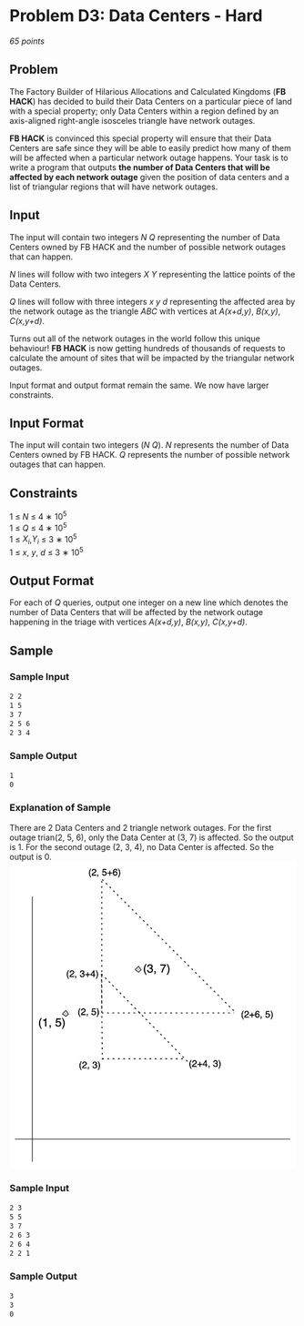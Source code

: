 # Problem D3: Data Centers - Hard
*65 points*

## Problem
The Factory Builder of Hilarious Allocations and Calculated Kingdoms (**FB HACK**) has decided to build their Data
Centers on a particular piece of land with a special property; only Data Centers within a region defined by an axis-aligned
 right-angle isosceles triangle have network outages.

**FB HACK** is convinced this special property will ensure that their Data Centers are safe since they will be able to
easily predict how many of them will be affected when a particular network outage happens. Your task is to write a program
 that outputs **the number of Data Centers that will be affected by each network outage** given the position of data
 centers and a list of triangular regions that will have network outages.

## Input
The input will contain two integers *N* *Q* representing the number of Data Centers owned by FB HACK and the number
of possible network outages that can happen.

*N* lines will follow with two integers *X* *Y* representing the lattice points of the Data Centers.

*Q* lines will follow with three integers *x* *y* *d* representing the affected area by the network outage as the
 triangle *ABC* with vertices at *A(x+d,y)*, *B(x,y)*, *C(x,y+d)*.

Turns out all of the network outages in the world follow this unique behaviour! **FB HACK** is now getting hundreds of
thousands of requests to calculate the amount of sites that will be impacted by the triangular network outages.

Input format and output format remain the same. We now have larger constraints.

## Input Format
The input will contain two integers (*N* *Q*). *N* represents the number of Data Centers owned by FB HACK. *Q* represents
 the number of possible network outages that can happen.

## Constraints
1 ≤ *N* ≤ 4 ∗ 10<sup>5</sup>  
1 ≤ *Q* ≤ 4 ∗ 10<sup>5</sup>  
1 ≤ *X<sub>i</sub>*,*Y<sub>i</sub>* ≤ 3 ∗ 10<sup>5</sup>  
1 ≤ *x*, *y*, *d* ≤ 3 ∗ 10<sup>5</sup>  

## Output Format
For each of *Q* queries, output one integer on a new line which denotes the number of Data Centers that will be affected
 by the network outage happening in the triage with vertices *A(x+d,y)*, *B(x,y)*, *C(x,y+d)*.

## Sample
### Sample Input
```
2 2
1 5
3 7
2 5 6
2 3 4
```

### Sample Output
```
1
0
```

### Explanation of Sample
There are 2 Data Centers and 2 triangle network outages.
For the first outage trian(2, 5, 6), only the Data Center at (3, 7) is affected. So the output is 1.
For the second outage (2, 3, 4), no Data Center is affected. So the output is 0.
![data_centers](d3.webp)

### Sample Input
```
2 3
5 5
3 7
2 6 3
2 6 4
2 2 1
```
### Sample Output
```
3
3
0
```

